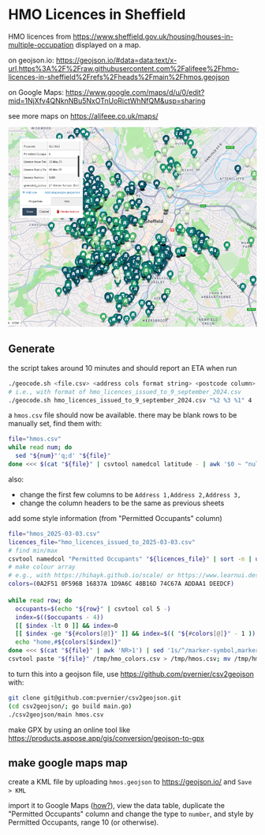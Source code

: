 # HMO Licences in Sheffield

HMO licences from <https://www.sheffield.gov.uk/housing/houses-in-multiple-occupation> displayed on a map.

on geojson.io: <https://geojson.io/#data=data:text/x-url,https%3A%2F%2Fraw.githubusercontent.com%2Falifeee%2Fhmo-licences-in-sheffield%2Frefs%2Fheads%2Fmain%2Fhmos.geojson>

on Google Maps: <https://www.google.com/maps/d/u/0/edit?mid=1NjXfv4QNknNBu5NxOTnUoRictWhNfQM&usp=sharing>

see more maps on <https://alifeee.co.uk/maps/>

![screenshot of map showing many markers. one has a popup with information](./images/map.png)

## Generate

the script takes around 10 minutes and should report an ETA when run

```bash
./geocode.sh <file.csv> <address cols format string> <postcode column>
# i.e., with format of hmo_licences_issued_to_9_september_2024.csv
./geocode.sh hmo_licences_issued_to_9_september_2024.csv "%2 %3 %1" 4
```

a `hmos.csv` file should now be available. there may be blank rows to be manually set, find them with:

```bash
file="hmos.csv"
while read num; do
  sed "${num}"'q;d' "${file}"
done <<< $(cat "${file}" | csvtool namedcol latitude - | awk '$0 ~ "null" {print NR}')
```

also:

- change the first few columns to be `Address 1,Address 2,Address 3,`
- change the column headers to be the same as previous sheets

add some style information (from "Permitted Occupants" column)

```bash
file="hmos_2025-03-03.csv"
licences_file="hmo_licences_issued_to_2025-03-03.csv"
# find min/max
csvtool namedcol "Permitted Occupants" "${licences_file}" | sort -n | uniq -c
# make colour array
# e.g., with https://hihayk.github.io/scale/ or https://www.learnui.design/tools/data-color-picker.html
colors=(0A2F51 0F596B 16837A 1D9A6C 48B16D 74C67A ADDAA1 DEEDCF)

while read row; do
  occupants=$(echo "${row}" | csvtool col 5 -)
  index=$(($occupants - 4))
  [[ $index -lt 0 ]] && index=0
  [[ $index -ge "${#colors[@]}" ]] && index=$(( "${#colors[@]}" - 1 ))
  echo "home,#${colors[$index]}"
done <<< $(cat "${file}" | awk 'NR>1') | sed '1s/^/marker-symbol,marker-color\n/' > /tmp/hmo_colors.csv
csvtool paste "${file}" /tmp/hmo_colors.csv > /tmp/hmos.csv; mv /tmp/hmos.csv "${file}"
```

to turn this into a geojson file, use <a href="https://github.com/pvernier/csv2geojson">https://github.com/pvernier/csv2geojson</a> with:

```bash
git clone git@github.com:pvernier/csv2geojson.git
(cd csv2geojson/; go build main.go)
./csv2geojson/main hmos.csv
```

make GPX by using an online tool like <https://products.aspose.app/gis/conversion/geojson-to-gpx>

## make google maps map

create a KML file by uploading `hmos.geojson` to <https://geojson.io/> and `Save > KML`

import it to Google Maps ([how?](https://www.google.com/maps/about/mymaps/)), view the data table, duplicate the "Permitted Occupants" column and change the type to `number`, and style by Permitted Occupants, range 10 (or otherwise).
